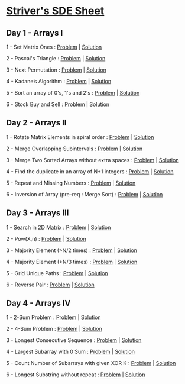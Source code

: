 # [Striver's SDE Sheet](https://takeuforward.org/interviews/strivers-sde-sheet-top-coding-interview-problems/)
## Day 1 - Arrays I
1 - Set Matrix Ones : [Problem](https://www.codingninjas.com/codestudio/problems/set-matrix-ones_981213?leftPanelTab=0) | [Solution](https://github.com/codeash14/Strivers-SDE-Sheet/blob/main/Day%201/SetMatrixOnes.py)

2 - Pascal's Triangle : [Problem](https://bit.ly/3rhv153) | [Solution](https://github.com/codeash14/Strivers-SDE-Sheet/blob/main/Day%201/PascalsTriangle.py)

3 - Next Permutation : [Problem](https://bit.ly/3qoj5iQ) | [Solution](https://github.com/codeash14/Strivers-SDE-Sheet/blob/main/Day%201/NextPermutation.py)

4 - Kadane’s Algorithm : [Problem](https://bit.ly/3HZltTa) | [Solution](https://github.com/codeash14/Strivers-SDE-Sheet/blob/main/Day%201/KadanesAlgorithm.py)

5 - Sort an array of 0's, 1's and 2's : [Problem](https://bit.ly/3tlM60B) | [Solution](https://github.com/codeash14/Strivers-SDE-Sheet/blob/main/Day%201/SortAnArrayof0s1sAnd2s.py)

6 - Stock Buy and Sell : [Problem](https://bit.ly/3GsANaD) | [Solution](https://github.com/codeash14/Strivers-SDE-Sheet/blob/main/Day%201/StockBuyAndSell.py)

## Day 2 - Arrays II
1 - Rotate Matrix Elements in spiral order : [Problem](https://bit.ly/3rhVUWx) | [Solution](https://github.com/codeash14/Strivers-SDE-Sheet/blob/main/Day%202/RotateMatrix.py)

2 - Merge Overlapping Subintervals : [Problem](https://bit.ly/3rj9LvO) | [Solution](https://github.com/codeash14/Strivers-SDE-Sheet/blob/main/Day%202/MergeOverlappingSubintervals.py)

3 - Merge Two Sorted Arrays without extra spaces : [Problem](https://bit.ly/33umm7e) | [Solution](https://github.com/codeash14/Strivers-SDE-Sheet/blob/main/Day%202/Merge2SortedArrays.py)

4 - Find the duplicate in an array of N+1 integers : [Problem](https://bit.ly/3GtKDJb) | [Solution](https://github.com/codeash14/Strivers-SDE-Sheet/blob/main/Day%202/FindDuplicate.py)

5 - Repeat and Missing Numbers : [Problem](https://bit.ly/3Gs6wZu) | [Solution](https://github.com/codeash14/Strivers-SDE-Sheet/blob/main/Day%202/Repeat%26Missing.py)

6 - Inversion of Array (pre-req : Merge Sort) : [Problem](https://bit.ly/339fFb7) | [Solution](https://github.com/codeash14/Strivers-SDE-Sheet/blob/main/Day%202/ArrayInversion.py)

## Day 3 - Arrays III
1 - Search in 2D Matrix : [Problem](https://bit.ly/3GD7NNa) | [Solution](https://github.com/codeash14/Strivers-SDE-Sheet/blob/main/Day%203/SearchIn2DMatrix.py)

2 - Pow(X,n) : [Problem](https://bit.ly/3Gtjwhl) | [Solution](https://github.com/codeash14/Strivers-SDE-Sheet/blob/main/Day%203/Powxn.py)

3 - Majority Element (>N/2 times) : [Problem](https://bit.ly/3FpfpBQ) | [Solution](https://github.com/codeash14/Strivers-SDE-Sheet/blob/main/Day%203/MajorityElementNby2.py)

4 - Majority Element (>N/3 times) : [Problem](https://bit.ly/3foYLYp) | [Solution](https://github.com/codeash14/Strivers-SDE-Sheet/blob/main/Day%203/MajorityElementNby3.py)

5 - Grid Unique Paths : [Problem](https://bit.ly/3fm1dyN) | [Solution](https://github.com/codeash14/Strivers-SDE-Sheet/blob/main/Day%203/GridUniquePath.py)

6 - Reverse Pair : [Problem](https://bit.ly/3tm5PgF) | [Solution](https://github.com/codeash14/Strivers-SDE-Sheet/blob/main/Day%203/ReversePair.py)

## Day 4 - Arrays IV
1 - 2-Sum Problem : [Problem](https://bit.ly/3riXBmz) | [Solution](https://github.com/codeash14/Strivers-SDE-Sheet/blob/main/Day%203/SearchIn2DMatrix.py)

2 - 4-Sum Problem : [Problem](https://bit.ly/3qpfEsj) | [Solution](https://github.com/codeash14/Strivers-SDE-Sheet/blob/main/Day%203/Powxn.py)

3 - Longest Consecutive Sequence : [Problem](https://bit.ly/34EoAS0) | [Solution](https://github.com/codeash14/Strivers-SDE-Sheet/blob/main/Day%203/MajorityElementNby2.py)

4 - Largest Subarray with 0 Sum : [Problem](https://bit.ly/31UHoeM) | [Solution](https://github.com/codeash14/Strivers-SDE-Sheet/blob/main/Day%203/MajorityElementNby3.py)

5 - Count Number of Subarrays with given XOR K : [Problem](https://bit.ly/3fp24yN) | [Solution](https://github.com/codeash14/Strivers-SDE-Sheet/blob/main/Day%203/GridUniquePath.py)

6 - Longest Substring without repeat : [Problem](https://bit.ly/3no44fb) | [Solution](https://github.com/codeash14/Strivers-SDE-Sheet/blob/main/Day%203/ReversePair.py)
